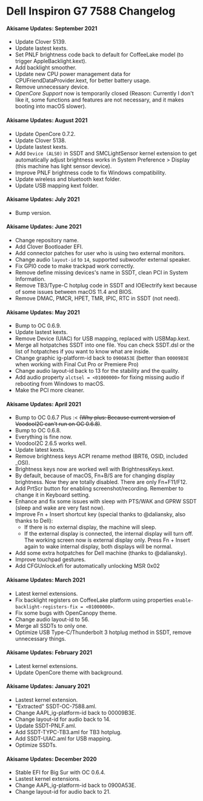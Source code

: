 Dell Inspiron G7 7588 Changelog
===============================
#### Akisame Updates: September 2021
- Update Clover 5139.
- Update lastest kexts.
- Set PNLF brightness code back to default for CoffeeLake model (to trigger AppleBacklight.kext).
- Add backlight smoother.
- Update new CPU power management data for CPUFriendDataProvider.kext, for better battery usage.
- Remove unnecessary device.
- *OpenCore Support* now is temporarily closed (Reason: Currently I don't like it, some functions and features are not necessary, and it makes booting into macOS slower).

#### Akisame Updates: August 2021
- Update OpenCore 0.7.2.
- Update Clover 5138.
- Update lastest kexts.
- Add `Device (ALS0)` in SSDT and SMCLightSensor kernel extension to get automatically adjust brightness works in System Preference > Display (this machine has light sensor device).
- Improve PNLF brightness code to fix Windows compatibility.
- Update wireless and bluetooth kext folder.
- Update USB mapping kext folder.

#### Akisame Updates: July 2021
- Bump version.

#### Akisame Updates: June 2021
- Change repository name.
- Add Clover Bootloader EFI.
- Add connector patches for user who is using two external monitors.
- Change audio `layout-id` to `14`, supported subwoofer external speaker.
- Fix GPI0 code to make trackpad work correctly.
- Remove define missing devices's name in SSDT, clean PCI in System Information.
- Remove TB3/Type-C hotplug code in SSDT and IOElectrify kext because of some issues between macOS 11.4 and BIOS.
- Remove DMAC, PMCR, HPET, TMR, IPIC, RTC in SSDT (not need).

#### Akisame Updates: May 2021
- Bump to OC 0.6.9.
- Update lastest kexts.
- Remove Device (UIAC) for USB mapping, replaced with USBMap.kext.
- Merge all hotpatches SSDT into one file. You can check SSDT.dsl or the list of hotpatches if you want to know what are inside.
- Change graphic ig-platform-id back to `0900A53E` (better than `00009B3E` when working with Final Cut Pro or Premiere Pro)
- Change audio layout-id back to 13 for the stability and the quality.
- Add audio property `alctsel = <01000000>` for fixing missing audio if rebooting from Windows to macOS.
- Make the PCI more cleaner.

#### Akisame Updates: April 2021
- Bump to OC 0.6.7 Plus :< ~~(Why plus: Because current version of VoodooI2C can't run on OC 0.6.8)~~.
- Bump to OC 0.6.8.
- Everything is fine now.
- VoodooI2C 2.6.5 works well.
- Update latest kexts.
- Remove brightness keys ACPI rename method (BRT6, OSID, included _OSI).
- Brightness keys now are worked well with BrightnessKeys.kext.
- By default, because of macOS, Fn+B/S are for changing display brightness. Now they are totally disabled. There are only Fn+F11/F12.
- Add PrtScr button for enabling screenshot/recording. Remember to change it in Keyboard setting.
- Enhance and fix some issues with sleep with PTS/WAK and GPRW SSDT (sleep and wake are very fast now).
- Improve Fn + Insert shortcut key (special thanks to @daliansky, also thanks to Dell):
	* If there is no external display, the machine will sleep.
	* If the external display is connected, the internal display will turn off. The working screen now is external display only. Press Fn + Insert again to wake internal display, both displays will be normal.
- Add some extra hotpatches for Dell machine (thanks to @daliansky).
- Improve touchpad gestures.
- Add CFGUnlock.efi for automatically unlocking MSR 0x02

#### Akisame Updates: March 2021
- Latest kernel extensions.
- Fix backlight registers on CoffeeLake platform using properties `enable-backlight-registers-fix = <01000000>`.
- Fix some bugs with OpenCanopy theme.
- Change audio layout-id to 56.
- Merge all SSDTs to only one.
- Optimize USB Type-C/Thunderbolt 3 hotplug method in SSDT, remove unnecessary things.

#### Akisame Updates: February 2021
- Latest kernel extensions.
- Update OpenCore theme with background.

#### Akisame Updates: January 2021
- Lastest kernel extension.
- "Extracted" SSDT-OC-7588.aml.
- Change AAPL,ig-platform-id back to 00009B3E.
- Change layout-id for audio back to 14.
- Update SSDT-PNLF.aml.
- Add SSDT-TYPC-TB3.aml for TB3 hotplug.
- Add SSDT-UIAC.aml for USB mapping.
- Optimize SSDTs.

#### Akisame Updates: December 2020
- Stable EFI for Big Sur with OC 0.6.4.
- Lastest kernel extensions.
- Change AAPL,ig-platform-id back to 0900A53E.
- Change layout-id for audio back to 21.

